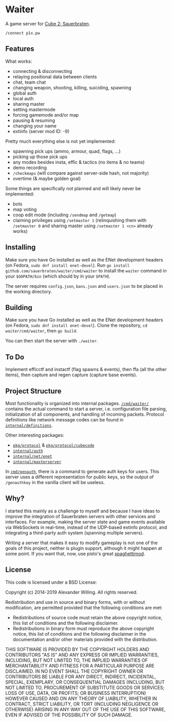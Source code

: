 # Waiter

A game server for [Cube 2: Sauerbraten](http://sauerbraten.org/).

    /connect p1x.pw


## Features

What works:

- connecting & disconnecting
- relaying positional data between clients
- chat, team chat
- changing weapon, shooting, killing, suiciding, spawning
- global auth
- local auth
- sharing master
- setting mastermode
- forcing gamemode and/or map
- pausing & resuming
- changing your name
- extinfo (server mod ID: -9)

Pretty much everything else is not yet implemented:

- spawning pick ups (ammo, armour, quad, flags, ...)
- picking up those pick ups
- any modes besides insta, effic & tactics (no items & no teams)
- demo recording
- `/checkmaps` (will compare against server-side hash, not majority)
- overtime (& maybe golden goal)

Some things are specifically not planned and will likely never be implemented:

- bots
- map voting
- coop edit mode (including `/sendmap` and `/getmap`)
- claiming privileges using `/setmaster 1` (relinquishing them with `/setmaster 0` and sharing master using `/setmaster 1 <cn>` already works)


## Installing

Make sure you have Go installed as well as the ENet development headers (on Fedora, `sudo dnf install enet-devel`). Run `go install github.com/sauerbraten/waiter/cmd/waiter` to install the `waiter` command in your `$GOPATH/bin` (which should by in your `$PATH`).

The server requires `config.json`, `bans.json` and `users.json` to be placed in the working directory.


## Building

Make sure you have Go installed as well as the ENet development headers (on Fedora, `sudo dnf install enet-devel`). Clone the repository, `cd waiter/cmd/waiter`, then `go build`.

You can then start the server with `./waiter`.


## To Do

Implement efficctf and instactf (flag spawns & events), then ffa (all the other items), then capture and regen capture (capture base events).


## Project Structure

Most functionality is organized into internal packages. [`/cmd/waiter/`](/cmd/waiter/) contains the actual command to start a server, i.e. configuration file parsing, initialization of all components, and handling of incoming packets. Protocol definitions like network message codes can be found in [`internal/definitions`](/internal/definitions/).

Other interesting packages:

- [`pkg/protocol`](pkg/protocol) & [`pkg/protocol/cubecode`](pkg/protocol/cubecode)
- [`internal/auth`](internal/auth)
- [`internal/net/enet`](internal/net/enet)
- [`internal/masterserver`](internal/masterserver)

In [`cmd/genauth`](cmd/genauth), there is a command to generate auth keys for users. This server uses a different representation for public keys, so the output of `/genauthkey` in the vanilla client will be useless.


## Why?

I started this mainly as a challenge to myself and because I have ideas to improve the integration of Sauerbraten servers with other services and interfaces. For example, making the server state and game events available via WebSockets in real-time, instead of the UDP-based extinfo protocol, and integrating a third-party auth system (spanning multiple servers).

Writing a server that makes it easy to modify gameplay is not one of the goals of this project, neither is plugin support, although it might happen at some point. If you want that, now, use pisto's great [spaghettimod](https://github.com/pisto/spaghettimod).


## License

This code is licensed under a BSD License:

Copyright (c) 2014-2019 Alexander Willing. All rights reserved.

Redistribution and use in source and binary forms, with or without modification,
are permitted provided that the following conditions are met:

- Redistributions of source code must retain the above copyright notice, this list of conditions and the following disclaimer.
- Redistributions in binary form must reproduce the above copyright notice, this list of conditions and the following disclaimer in the documentation and/or other materials provided with the distribution.

THIS SOFTWARE IS PROVIDED BY THE COPYRIGHT HOLDERS AND CONTRIBUTORS "AS IS" AND ANY EXPRESS OR IMPLIED WARRANTIES, INCLUDING, BUT NOT LIMITED TO, THE IMPLIED WARRANTIES OF MERCHANTABILITY AND FITNESS FOR A PARTICULAR PURPOSE ARE DISCLAIMED. IN NO EVENT SHALL THE COPYRIGHT OWNER OR CONTRIBUTORS BE LIABLE FOR ANY DIRECT, INDIRECT, INCIDENTAL, SPECIAL, EXEMPLARY, OR CONSEQUENTIAL DAMAGES (INCLUDING, BUT NOT LIMITED TO, PROCUREMENT OF SUBSTITUTE GOODS OR SERVICES; LOSS OF USE, DATA, OR PROFITS; OR BUSINESS INTERRUPTION) HOWEVER CAUSED AND ON ANY THEORY OF LIABILITY, WHETHER IN CONTRACT, STRICT LIABILITY, OR TORT (INCLUDING NEGLIGENCE OR OTHERWISE) ARISING IN ANY WAY OUT OF THE USE OF THIS SOFTWARE, EVEN IF ADVISED OF THE POSSIBILITY OF SUCH DAMAGE.

